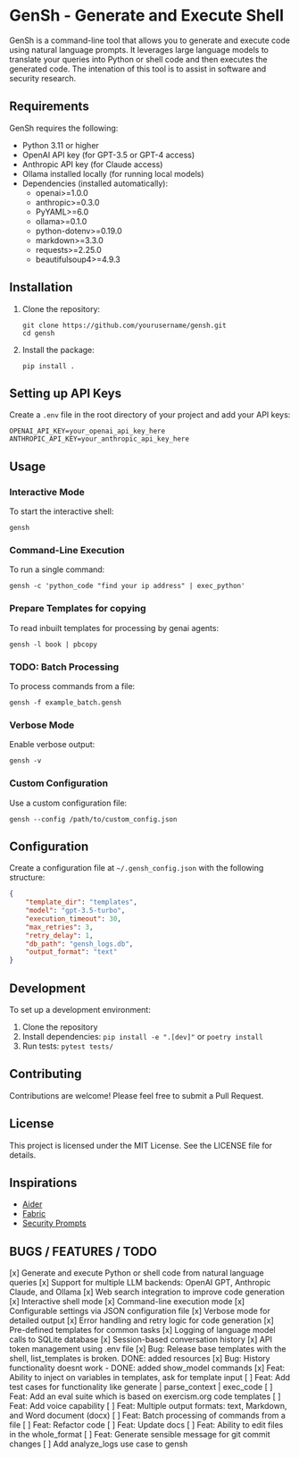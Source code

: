 # GenSh - Generate and Execute Shell
GenSh is a command-line tool that allows you to generate and execute code using natural language prompts. It leverages large language models to translate your queries into Python or shell code and then executes the generated code. The intenation of this tool is to assist in software and security research.


## Requirements
GenSh requires the following:
- Python 3.11 or higher
- OpenAI API key (for GPT-3.5 or GPT-4 access)
- Anthropic API key (for Claude access)
- Ollama installed locally (for running local models)
- Dependencies (installed automatically):
  - openai>=1.0.0
  - anthropic>=0.3.0
  - PyYAML>=6.0
  - ollama>=0.1.0
  - python-dotenv>=0.19.0
  - markdown>=3.3.0
  - requests>=2.25.0
  - beautifulsoup4>=4.9.3

## Installation
1. Clone the repository:
   ```
   git clone https://github.com/yourusername/gensh.git
   cd gensh
   ```

2. Install the package:
   ```
   pip install .
   ```

## Setting up API Keys
Create a `.env` file in the root directory of your project and add your API keys:

```
OPENAI_API_KEY=your_openai_api_key_here
ANTHROPIC_API_KEY=your_anthropic_api_key_here
```

## Usage

### Interactive Mode
To start the interactive shell:
```
gensh
```

### Command-Line Execution
To run a single command:
```
gensh -c 'python_code "find your ip address" | exec_python'
```

### Prepare Templates for copying
To read inbuilt templates for processing by genai agents:
```
gensh -l book | pbcopy
```

### TODO: Batch Processing
To process commands from a file:
```
gensh -f example_batch.gensh
```

### Verbose Mode
Enable verbose output:
```
gensh -v
```

### Custom Configuration
Use a custom configuration file:
```
gensh --config /path/to/custom_config.json
```

## Configuration
Create a configuration file at `~/.gensh_config.json` with the following structure:
```json
{
    "template_dir": "templates",
    "model": "gpt-3.5-turbo",
    "execution_timeout": 30,
    "max_retries": 3,
    "retry_delay": 1,
    "db_path": "gensh_logs.db",
    "output_format": "text"
}
```

## Development
To set up a development environment:
1. Clone the repository
2. Install dependencies: `pip install -e ".[dev]"` or `poetry install`
3. Run tests: `pytest tests/`

## Contributing
Contributions are welcome! Please feel free to submit a Pull Request.

## License
This project is licensed under the MIT License. See the LICENSE file for details.

## Inspirations
- [Aider](https://aider.chat/)
- [Fabric](https://github.com/danielmiessler/fabric)
- [Security Prompts](https://learning.oreilly.com/library/view/chatgpt-for-cybersecurity/9781805124047/B21091_03.xhtml)

## BUGS / FEATURES / TODO
[x] Generate and execute Python or shell code from natural language queries
[x] Support for multiple LLM backends: OpenAI GPT, Anthropic Claude, and Ollama
[x] Web search integration to improve code generation
[x] Interactive shell mode
[x] Command-line execution mode
[x] Configurable settings via JSON configuration file
[x] Verbose mode for detailed output
[x] Error handling and retry logic for code generation
[x] Pre-defined templates for common tasks
[x] Logging of language model calls to SQLite database
[x] Session-based conversation history
[x] API token management using .env file
[x] Bug: Release base templates with the shell, list_templates is broken. DONE: added resources
[x] Bug: History functionality doesnt work - DONE: added show_model commands
[x] Feat: Ability to inject on variables in templates, ask for template input
[ ] Feat: Add test cases for functionality like generate | parse_context | exec_code
[ ] Feat: Add an eval suite which is based on exercism.org code templates
[ ] Feat: Add voice capability
[ ] Feat: Multiple output formats: text, Markdown, and Word document (docx)
[ ] Feat: Batch processing of commands from a file
[ ] Feat: Refactor code
[ ] Feat: Update docs
[ ] Feat: Ability to edit files in the whole_format
[ ] Feat: Generate sensible message for git commit changes
[ ] Add analyze_logs use case to gensh
